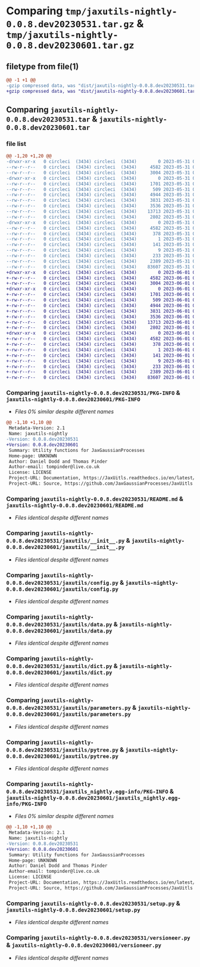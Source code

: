 # Comparing `tmp/jaxutils-nightly-0.0.8.dev20230531.tar.gz` & `tmp/jaxutils-nightly-0.0.8.dev20230601.tar.gz`

## filetype from file(1)

```diff
@@ -1 +1 @@
-gzip compressed data, was "dist/jaxutils-nightly-0.0.8.dev20230531.tar", last modified: Wed May 31 00:06:40 2023, max compression
+gzip compressed data, was "dist/jaxutils-nightly-0.0.8.dev20230601.tar", last modified: Thu Jun  1 00:06:31 2023, max compression
```

## Comparing `jaxutils-nightly-0.0.8.dev20230531.tar` & `jaxutils-nightly-0.0.8.dev20230601.tar`

### file list

```diff
@@ -1,20 +1,20 @@
-drwxr-xr-x   0 circleci  (3434) circleci  (3434)        0 2023-05-31 00:06:40.829457 jaxutils-nightly-0.0.8.dev20230531/
--rw-r--r--   0 circleci  (3434) circleci  (3434)     4582 2023-05-31 00:06:40.829457 jaxutils-nightly-0.0.8.dev20230531/PKG-INFO
--rw-r--r--   0 circleci  (3434) circleci  (3434)     3004 2023-05-31 00:06:33.000000 jaxutils-nightly-0.0.8.dev20230531/README.md
-drwxr-xr-x   0 circleci  (3434) circleci  (3434)        0 2023-05-31 00:06:40.833457 jaxutils-nightly-0.0.8.dev20230531/jaxutils/
--rw-r--r--   0 circleci  (3434) circleci  (3434)     1701 2023-05-31 00:06:33.000000 jaxutils-nightly-0.0.8.dev20230531/jaxutils/__init__.py
--rw-r--r--   0 circleci  (3434) circleci  (3434)      509 2023-05-31 00:06:40.833457 jaxutils-nightly-0.0.8.dev20230531/jaxutils/_version.py
--rw-r--r--   0 circleci  (3434) circleci  (3434)     4944 2023-05-31 00:06:33.000000 jaxutils-nightly-0.0.8.dev20230531/jaxutils/config.py
--rw-r--r--   0 circleci  (3434) circleci  (3434)     3831 2023-05-31 00:06:33.000000 jaxutils-nightly-0.0.8.dev20230531/jaxutils/data.py
--rw-r--r--   0 circleci  (3434) circleci  (3434)     3536 2023-05-31 00:06:33.000000 jaxutils-nightly-0.0.8.dev20230531/jaxutils/dict.py
--rw-r--r--   0 circleci  (3434) circleci  (3434)    13713 2023-05-31 00:06:33.000000 jaxutils-nightly-0.0.8.dev20230531/jaxutils/parameters.py
--rw-r--r--   0 circleci  (3434) circleci  (3434)     2802 2023-05-31 00:06:33.000000 jaxutils-nightly-0.0.8.dev20230531/jaxutils/pytree.py
-drwxr-xr-x   0 circleci  (3434) circleci  (3434)        0 2023-05-31 00:06:40.829457 jaxutils-nightly-0.0.8.dev20230531/jaxutils_nightly.egg-info/
--rw-r--r--   0 circleci  (3434) circleci  (3434)     4582 2023-05-31 00:06:40.000000 jaxutils-nightly-0.0.8.dev20230531/jaxutils_nightly.egg-info/PKG-INFO
--rw-r--r--   0 circleci  (3434) circleci  (3434)      378 2023-05-31 00:06:40.000000 jaxutils-nightly-0.0.8.dev20230531/jaxutils_nightly.egg-info/SOURCES.txt
--rw-r--r--   0 circleci  (3434) circleci  (3434)        1 2023-05-31 00:06:40.000000 jaxutils-nightly-0.0.8.dev20230531/jaxutils_nightly.egg-info/dependency_links.txt
--rw-r--r--   0 circleci  (3434) circleci  (3434)      141 2023-05-31 00:06:40.000000 jaxutils-nightly-0.0.8.dev20230531/jaxutils_nightly.egg-info/requires.txt
--rw-r--r--   0 circleci  (3434) circleci  (3434)        9 2023-05-31 00:06:40.000000 jaxutils-nightly-0.0.8.dev20230531/jaxutils_nightly.egg-info/top_level.txt
--rw-r--r--   0 circleci  (3434) circleci  (3434)      233 2023-05-31 00:06:40.833457 jaxutils-nightly-0.0.8.dev20230531/setup.cfg
--rw-r--r--   0 circleci  (3434) circleci  (3434)     2389 2023-05-31 00:06:33.000000 jaxutils-nightly-0.0.8.dev20230531/setup.py
--rw-r--r--   0 circleci  (3434) circleci  (3434)    83607 2023-05-31 00:06:33.000000 jaxutils-nightly-0.0.8.dev20230531/versioneer.py
+drwxr-xr-x   0 circleci  (3434) circleci  (3434)        0 2023-06-01 00:06:31.059126 jaxutils-nightly-0.0.8.dev20230601/
+-rw-r--r--   0 circleci  (3434) circleci  (3434)     4582 2023-06-01 00:06:31.059126 jaxutils-nightly-0.0.8.dev20230601/PKG-INFO
+-rw-r--r--   0 circleci  (3434) circleci  (3434)     3004 2023-06-01 00:06:24.000000 jaxutils-nightly-0.0.8.dev20230601/README.md
+drwxr-xr-x   0 circleci  (3434) circleci  (3434)        0 2023-06-01 00:06:31.059126 jaxutils-nightly-0.0.8.dev20230601/jaxutils/
+-rw-r--r--   0 circleci  (3434) circleci  (3434)     1701 2023-06-01 00:06:24.000000 jaxutils-nightly-0.0.8.dev20230601/jaxutils/__init__.py
+-rw-r--r--   0 circleci  (3434) circleci  (3434)      509 2023-06-01 00:06:31.059126 jaxutils-nightly-0.0.8.dev20230601/jaxutils/_version.py
+-rw-r--r--   0 circleci  (3434) circleci  (3434)     4944 2023-06-01 00:06:24.000000 jaxutils-nightly-0.0.8.dev20230601/jaxutils/config.py
+-rw-r--r--   0 circleci  (3434) circleci  (3434)     3831 2023-06-01 00:06:24.000000 jaxutils-nightly-0.0.8.dev20230601/jaxutils/data.py
+-rw-r--r--   0 circleci  (3434) circleci  (3434)     3536 2023-06-01 00:06:24.000000 jaxutils-nightly-0.0.8.dev20230601/jaxutils/dict.py
+-rw-r--r--   0 circleci  (3434) circleci  (3434)    13713 2023-06-01 00:06:24.000000 jaxutils-nightly-0.0.8.dev20230601/jaxutils/parameters.py
+-rw-r--r--   0 circleci  (3434) circleci  (3434)     2802 2023-06-01 00:06:24.000000 jaxutils-nightly-0.0.8.dev20230601/jaxutils/pytree.py
+drwxr-xr-x   0 circleci  (3434) circleci  (3434)        0 2023-06-01 00:06:31.059126 jaxutils-nightly-0.0.8.dev20230601/jaxutils_nightly.egg-info/
+-rw-r--r--   0 circleci  (3434) circleci  (3434)     4582 2023-06-01 00:06:31.000000 jaxutils-nightly-0.0.8.dev20230601/jaxutils_nightly.egg-info/PKG-INFO
+-rw-r--r--   0 circleci  (3434) circleci  (3434)      378 2023-06-01 00:06:31.000000 jaxutils-nightly-0.0.8.dev20230601/jaxutils_nightly.egg-info/SOURCES.txt
+-rw-r--r--   0 circleci  (3434) circleci  (3434)        1 2023-06-01 00:06:31.000000 jaxutils-nightly-0.0.8.dev20230601/jaxutils_nightly.egg-info/dependency_links.txt
+-rw-r--r--   0 circleci  (3434) circleci  (3434)      141 2023-06-01 00:06:31.000000 jaxutils-nightly-0.0.8.dev20230601/jaxutils_nightly.egg-info/requires.txt
+-rw-r--r--   0 circleci  (3434) circleci  (3434)        9 2023-06-01 00:06:31.000000 jaxutils-nightly-0.0.8.dev20230601/jaxutils_nightly.egg-info/top_level.txt
+-rw-r--r--   0 circleci  (3434) circleci  (3434)      233 2023-06-01 00:06:31.059126 jaxutils-nightly-0.0.8.dev20230601/setup.cfg
+-rw-r--r--   0 circleci  (3434) circleci  (3434)     2389 2023-06-01 00:06:24.000000 jaxutils-nightly-0.0.8.dev20230601/setup.py
+-rw-r--r--   0 circleci  (3434) circleci  (3434)    83607 2023-06-01 00:06:24.000000 jaxutils-nightly-0.0.8.dev20230601/versioneer.py
```

### Comparing `jaxutils-nightly-0.0.8.dev20230531/PKG-INFO` & `jaxutils-nightly-0.0.8.dev20230601/PKG-INFO`

 * *Files 0% similar despite different names*

```diff
@@ -1,10 +1,10 @@
 Metadata-Version: 2.1
 Name: jaxutils-nightly
-Version: 0.0.8.dev20230531
+Version: 0.0.8.dev20230601
 Summary: Utility functions for JaxGaussianProcesses
 Home-page: UNKNOWN
 Author: Daniel Dodd and Thomas Pinder
 Author-email: tompinder@live.co.uk
 License: LICENSE
 Project-URL: Documentation, https://JaxUitls.readthedocs.io/en/latest/
 Project-URL: Source, https://github.com/JaxGaussianProcesses/JaxUitls
```

### Comparing `jaxutils-nightly-0.0.8.dev20230531/README.md` & `jaxutils-nightly-0.0.8.dev20230601/README.md`

 * *Files identical despite different names*

### Comparing `jaxutils-nightly-0.0.8.dev20230531/jaxutils/__init__.py` & `jaxutils-nightly-0.0.8.dev20230601/jaxutils/__init__.py`

 * *Files identical despite different names*

### Comparing `jaxutils-nightly-0.0.8.dev20230531/jaxutils/config.py` & `jaxutils-nightly-0.0.8.dev20230601/jaxutils/config.py`

 * *Files identical despite different names*

### Comparing `jaxutils-nightly-0.0.8.dev20230531/jaxutils/data.py` & `jaxutils-nightly-0.0.8.dev20230601/jaxutils/data.py`

 * *Files identical despite different names*

### Comparing `jaxutils-nightly-0.0.8.dev20230531/jaxutils/dict.py` & `jaxutils-nightly-0.0.8.dev20230601/jaxutils/dict.py`

 * *Files identical despite different names*

### Comparing `jaxutils-nightly-0.0.8.dev20230531/jaxutils/parameters.py` & `jaxutils-nightly-0.0.8.dev20230601/jaxutils/parameters.py`

 * *Files identical despite different names*

### Comparing `jaxutils-nightly-0.0.8.dev20230531/jaxutils/pytree.py` & `jaxutils-nightly-0.0.8.dev20230601/jaxutils/pytree.py`

 * *Files identical despite different names*

### Comparing `jaxutils-nightly-0.0.8.dev20230531/jaxutils_nightly.egg-info/PKG-INFO` & `jaxutils-nightly-0.0.8.dev20230601/jaxutils_nightly.egg-info/PKG-INFO`

 * *Files 0% similar despite different names*

```diff
@@ -1,10 +1,10 @@
 Metadata-Version: 2.1
 Name: jaxutils-nightly
-Version: 0.0.8.dev20230531
+Version: 0.0.8.dev20230601
 Summary: Utility functions for JaxGaussianProcesses
 Home-page: UNKNOWN
 Author: Daniel Dodd and Thomas Pinder
 Author-email: tompinder@live.co.uk
 License: LICENSE
 Project-URL: Documentation, https://JaxUitls.readthedocs.io/en/latest/
 Project-URL: Source, https://github.com/JaxGaussianProcesses/JaxUitls
```

### Comparing `jaxutils-nightly-0.0.8.dev20230531/setup.py` & `jaxutils-nightly-0.0.8.dev20230601/setup.py`

 * *Files identical despite different names*

### Comparing `jaxutils-nightly-0.0.8.dev20230531/versioneer.py` & `jaxutils-nightly-0.0.8.dev20230601/versioneer.py`

 * *Files identical despite different names*

